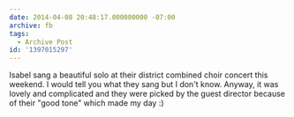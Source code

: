 ```yaml
---
date: 2014-04-08 20:48:17.000000000 -07:00
archive: fb
tags: 
  - Archive Post
id: '1397015297'
---
```


Isabel sang a beautiful solo at their district combined choir concert this weekend. I would tell you what they sang but I don't know. Anyway, it was lovely and complicated and they were picked by the guest director because of their "good tone" which made my day :)
